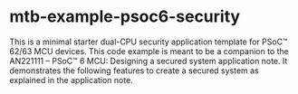 # mtb-example-psoc6-security
This is a minimal starter dual-CPU security application template for PSoC™ 62/63 MCU devices. This code example is meant to be a companion to the AN221111 – PSoC™ 6 MCU: Designing a secured system application note. It demonstrates the following features to create a secured system as explained in the application note.
